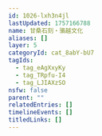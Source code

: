 ```yaml
---
id: 1026-lxh3n4jl
lastUpdated: 1757166788
name: 甘桑石刻・骆越文化
aliases: []
layer: 5
categoryId: cat_8abY-bU7
tagIds:
  - tag_eAgXxyKy
  - tag_TRpfu-I4
  - tag_LJIAXzSO
nsfw: false
parent: ""
relatedEntries: []
timelineEvents: []
titledLinks: []
---
```


